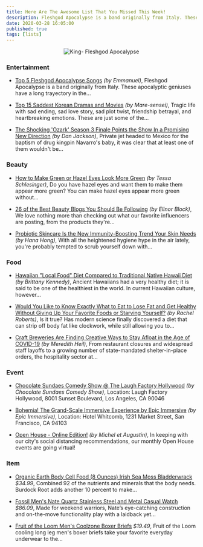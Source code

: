 ```yaml
---
title: Here Are The Awesome List That You Missed This Week!
description: Fleshgod Apocalypse is a band originally from Italy. These... Tragic life with sad ending, sad love story, sad plot twist, friendship betrayal, and heartbreaking emotions. These are just some of the...
date: 2020-03-28 16:05:00
published: true
tags: [lists]
---
```


<p align="center">
    <img src="https://upload.wikimedia.org/wikipedia/en/4/47/Fleshgod_Apocalypse_King.jpg" alt="King- Fleshgod Apocalypse"/>
</p>

### Entertainment
*   [Top 5 Fleshgod Apocalypse Songs](https://hubpages.com/entertainment/Top-5-Fleshgod-Apocalypse-Songs) <i>(by Emmanuel)</i>,
Fleshgod Apocalypse is a band originally from Italy. These apocalyptic geniuses have a long trayectory in the...

*   [Top 15 Saddest Korean Dramas and Movies](https://hubpages.com/entertainment/Top-15-Saddest-Korean-Dramas-and-Movies) <i>(by Mare-sensei)</i>,
Tragic life with sad ending, sad love story, sad plot twist, friendship betrayal, and heartbreaking emotions. These are just some of the...

*   [The Shocking 'Ozark' Season 3 Finale Points the Show In a Promising New Direction](https://www.thrillist.com/entertainment/nation/ozark-season-3-ending-explained/entertainment) <i>(by Dan Jackson)</i>,
Private jet headed to Mexico for the baptism of drug kingpin Navarro's baby, it was clear that at least one of them wouldn't be...

### Beauty
*   [How to Make Green or Hazel Eyes Look More Green](https://hubpages.com/style/how-to-make-green-or-hazel-eyes-look-more-green) <i>(by Tessa Schlesinger)</i>,
Do you have hazel eyes and want them to make them appear more green? You can make hazel eyes appear more green without...

*   [26 of the Best Beauty Blogs You Should Be Following](https://www.byrdie.com/best-beauty-blogs) <i>(by Elinor Block)</i>,
We love nothing more than checking out what our favorite influencers are posting, from the products they're...

*   [Probiotic Skincare Is the New Immunity-Boosting Trend Your Skin Needs](https://www.realsimple.com/beauty-fashion/skincare/probiotic-skincare) <i>(by Hana Hong)</i>,
With all the heightened hygiene hype in the air lately, you're probably tempted to scrub yourself down with...

### Food
*   [Hawaiian "Local Food" Diet Compared to Traditional Native Hawaii Diet](https://hubpages.com/food/Hawaiian-Food-Culture-The-Evolution-and-Effects-of-Local-Food) <i>(by Brittany Kennedy)</i>, Ancient Hawaiians had a very healthy diet; it is said to be one of the healthiest in the world. In current Hawaiian culture, however...

*   [Would You Like to Know Exactly What to Eat to Lose Fat and Get Healthy Without Giving Up Your Favorite Foods or Starving Yourself?](https://bit.ly/2WyiGvR) <i>(by Rachel Roberts)</i>,
Is it true? Has modern science finally discovered a diet that can strip off body fat like clockwork, while still allowing you to...

*   [Craft Breweries Are Finding Creative Ways to Stay Afloat in the Age of COVID-19](https://www.thrillist.com/drink/nation/will-craft-breweries-survive-coronavirus/food-and-drink) <i>(by Meredith Heil)</i>,
From restaurant closures and widespread staff layoffs to a growing number of state-mandated shelter-in-place orders, the hospitality sector at...

### Event
*   [Chocolate Sundaes Comedy Show @ The Laugh Factory Hollywood](https://www.eventbrite.com/e/chocolate-sundaes-comedy-show-the-laugh-factory-hollywood-registration-34675737063) <i>(by Chocolate Sundaes Comedy Show)</i>,
Location: Laugh Factory Hollywood, 8001 Sunset Boulevard, Los Angeles, CA 90046

*   [Bohemia! The Grand-Scale Immersive Experience by Epic Immersive](https://www.eventbrite.com/e/bohemia-the-grand-scale-immersive-experience-by-epic-immersive-tickets-92077308709) <i>(by Epic Immersive)</i>, 
Location: Hotel Whitcomb, 1231 Market Street, San Francisco, CA 94103

*   [Open House - Online Edition!](https://www.eventbrite.com/e/open-house-online-edition-tickets-31261926263) <i>(by Michel et Augustin)</i>,
In keeping with our city's social distancing recommendations, our monthly Open House events are going virtual!

### Item
*   [Organic Earth Body Cell Food (8 Ounces) Irish Sea Moss Bladderwrack](https://amzn.to/2yajnB7) <i>$34.99</i>,
Combined 92 of the nutrients and minerals that the body needs. Burdock Root adds another 10 percent to make...

*   [Fossil Men's Nate Quartz Stainless Steel and Metal Casual Watch](https://amzn.to/2UnwK9O) <i>$86.09</i>,
Made for weekend warriors, Nate’s eye-catching construction and on-the-move functionality play with a laidback yet...

*   [Fruit of the Loom Men's Coolzone Boxer Briefs](https://amzn.to/2QTrYyJ) <i>$19.49</i>,
Fruit of the Loom cooling long leg men's boxer briefs take your favorite everyday underwear to the...